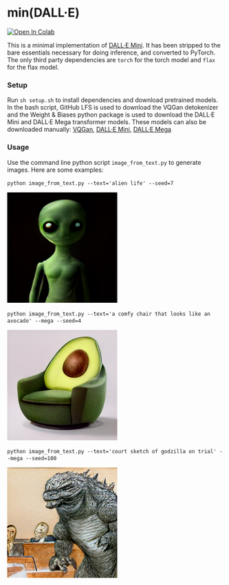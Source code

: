 # min(DALL·E)

[![Open In Colab](https://colab.research.google.com/assets/colab-badge.svg)](https://colab.research.google.com/github/kuprel/min-dalle/blob/main/min_dalle.ipynb)

This is a minimal implementation of [DALL·E Mini](https://github.com/borisdayma/dalle-mini).  It has been stripped to the bare essentials necessary for doing inference, and converted to PyTorch.  The only third party dependencies are `torch` for the torch model and `flax` for the flax model.

### Setup

Run `sh setup.sh` to install dependencies and download pretrained models.  In the bash script, GitHub LFS is used to download the VQGan detokenizer and the Weight & Biases python package is used to download the DALL·E Mini and DALL·E Mega transformer models.  These models can also be downloaded manually: 
[VQGan](https://huggingface.co/dalle-mini/vqgan_imagenet_f16_16384), 
[DALL·E Mini](https://wandb.ai/dalle-mini/dalle-mini/artifacts/DalleBart_model/mini-1/v0/files), 
[DALL·E Mega](https://wandb.ai/dalle-mini/dalle-mini/artifacts/DalleBart_model/mega-1-fp16/v14/files)

### Usage

Use the command line python script `image_from_text.py` to generate images. Here are some examples:

```
python image_from_text.py --text='alien life' --seed=7
```
![Alien](examples/alien.png)


```
python image_from_text.py --text='a comfy chair that looks like an avocado' --mega --seed=4
```
![Avocado Armchair](examples/avocado_armchair.png)


```
python image_from_text.py --text='court sketch of godzilla on trial' --mega --seed=100
```

![Godzilla Trial](examples/godzilla_trial.png)
